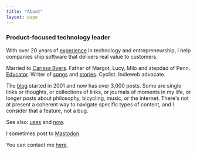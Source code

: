 ```yaml
---
title: "About"
layout: page
---
```

### Product-focused technology leader

With over 20 years of [experience](https://www.linkedin.com/in/dealingwith) in technology and entrepreneurship, I help companies ship software that delivers real value to customers.

Married to [Carissa Byers](http://carissabyers.com/). Father of Margot, Lucy, Milo and stepdad of Penn. [Educator](http://minecraftu.org/). Writer of [songs](/music) and [stories](/writing). Cyclist. Indieweb advocate.

The [blog](/blog) started in 2001 and now has over 3,000 posts. Some are single links or thoughts, or collections of links, or journals of moments in my life, or longer posts about philosophy, bicycling, music, or the internet. There's not at present a coherent way to navigate specific types of content, and I consider that a feature, not a bug.

See also: [uses](/uses) and [now](/now).

I sometimes post to [Mastodon](https://indieweb.social/@dealingwith).

You can contact me [here](https://letterbird.co/dealingwith).